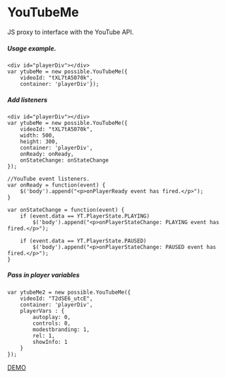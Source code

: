 YouTubeMe
=========

JS proxy to interface with the YouTube API.

<h5>Usage example.</h5>
	
    <div id="playerDiv"></div>
    var ytubeMe = new possible.YouTubeMe({
        videoId: "tXL7tA5070k",
        container: 'playerDiv'});

<h5>Add listeners</h5>
    
    <div id="playerDiv"></div>
	var ytubeMe = new possible.YouTubeMe({
		videoId: "tXL7tA5070k",
		width: 500,
		height: 300,
		container: 'playerDiv',
		onReady: onReady,
		onStateChange: onStateChange
	});
	
    //YouTube event listeners.
    var onReady = function(event) {
        $('body').append("<p>onPlayerReady event has fired.</p>");
    }

    var onStateChange = function(event) {
        if (event.data == YT.PlayerState.PLAYING)
            $('body').append("<p>onPlayerStateChange: PLAYING event has fired.</p>");

        if (event.data == YT.PlayerState.PAUSED)
            $('body').append("<p>onPlayerStateChange: PAUSED event has fired.</p>");
    }

<h5>Pass in player variables</h5>

    var ytubeMe2 = new possible.YouTubeMe({
        videoId: "T2dSE6_utcE",
        container: 'playerDiv',
        playerVars : {
            autoplay: 0,
            controls: 0,
            modestbranding: 1,
            rel: 1,
            showInfo: 1
        }
    });

<a href="http://rcolepeterson.com/YouTubeMe/example/index.html" target="_blank">DEMO</a>
